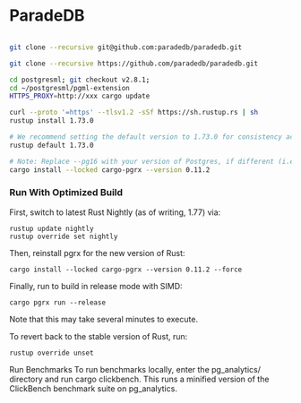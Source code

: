 # ParadeDB


```bash

git clone --recursive git@github.com:paradedb/paradedb.git

git clone --recursive https://github.com/paradedb/paradedb.git

cd postgresml; git checkout v2.8.1; 
cd ~/postgresml/pgml-extension
HTTPS_PROXY=http://xxx cargo update
```


```bash
curl --proto '=https' --tlsv1.2 -sSf https://sh.rustup.rs | sh
rustup install 1.73.0

# We recommend setting the default version to 1.73.0 for consistency across your system
rustup default 1.73.0

# Note: Replace --pg16 with your version of Postgres, if different (i.e. --pg15, --pg14, etc.)
cargo install --locked cargo-pgrx --version 0.11.2
```



### Run With Optimized Build

First, switch to latest Rust Nightly (as of writing, 1.77) via:

```bsah
rustup update nightly
rustup override set nightly
```

Then, reinstall pgrx for the new version of Rust:

```bsah
cargo install --locked cargo-pgrx --version 0.11.2 --force
```

Finally, run to build in release mode with SIMD:

```bsah
cargo pgrx run --release
```

Note that this may take several minutes to execute.

To revert back to the stable version of Rust, run:

```bsah
rustup override unset
```

Run Benchmarks
To run benchmarks locally, enter the pg_analytics/ directory and run cargo clickbench. This runs a minified version of the ClickBench benchmark suite on pg_analytics.